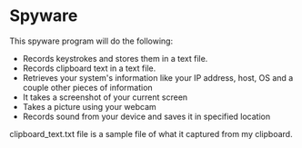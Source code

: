 # Spyware
This spyware program will do the following:
- Records keystrokes and stores them in a text file.
- Records clipboard text in a text file.
- Retrieves your system's information like your IP address, host, OS and a couple other pieces of information
- It takes a screenshot of your current screen
- Takes a picture using your webcam
- Records sound from your device and saves it in specified location

clipboard_text.txt file is a sample file of what it captured from my clipboard.

